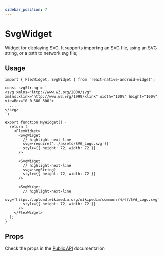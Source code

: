 ```yaml
---
sidebar_position: 7
---
```


# SvgWidget

Widget for displaying SVG.
It supports importing an SVG file, using an SVG string, or a path to network svg file;

## Usage

```tsx
import { FlexWidget, SvgWidget } from 'react-native-android-widget';

const svgString = `
<svg xmlns="http://www.w3.org/2000/svg" xmlns:xlink="http://www.w3.org/1999/xlink" width="100%" height="100%" viewBox="0 0 300 300">
  ...
</svg>
`;

export function MyWidget() {
  return (
    <FlexWidget>
      <SvgWidget
        // highlight-next-line
        svg={require('../assets/SVG_Logo.svg')}
        style={{ height: 72, width: 72 }}
      />

      <SvgWidget
        // highlight-next-line
        svg={svgString}
        style={{ height: 72, width: 72 }}
      />

      <SvgWidget
        // highlight-next-line
        svg="https://upload.wikimedia.org/wikipedia/commons/4/4f/SVG_Logo.svg"
        style={{ height: 72, width: 72 }}
      />
    </FlexWidget>
  );
}
```

## Props

Check the props in the [Public API](/docs/public-api/interfaces/SvgWidgetProps) documentation
